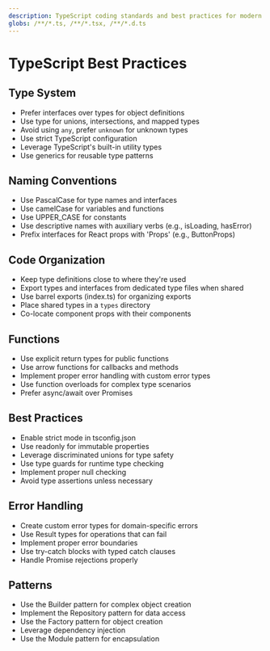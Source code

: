 ```yaml
---
description: TypeScript coding standards and best practices for modern web development.
globs: /**/*.ts, /**/*.tsx, /**/*.d.ts
---
```


# TypeScript Best Practices

## Type System

- Prefer interfaces over types for object definitions
- Use type for unions, intersections, and mapped types
- Avoid using `any`, prefer `unknown` for unknown types
- Use strict TypeScript configuration
- Leverage TypeScript's built-in utility types
- Use generics for reusable type patterns

## Naming Conventions

- Use PascalCase for type names and interfaces
- Use camelCase for variables and functions
- Use UPPER_CASE for constants
- Use descriptive names with auxiliary verbs (e.g., isLoading, hasError)
- Prefix interfaces for React props with 'Props' (e.g., ButtonProps)

## Code Organization

- Keep type definitions close to where they're used
- Export types and interfaces from dedicated type files when shared
- Use barrel exports (index.ts) for organizing exports
- Place shared types in a `types` directory
- Co-locate component props with their components

## Functions

- Use explicit return types for public functions
- Use arrow functions for callbacks and methods
- Implement proper error handling with custom error types
- Use function overloads for complex type scenarios
- Prefer async/await over Promises

## Best Practices

- Enable strict mode in tsconfig.json
- Use readonly for immutable properties
- Leverage discriminated unions for type safety
- Use type guards for runtime type checking
- Implement proper null checking
- Avoid type assertions unless necessary

## Error Handling

- Create custom error types for domain-specific errors
- Use Result types for operations that can fail
- Implement proper error boundaries
- Use try-catch blocks with typed catch clauses
- Handle Promise rejections properly

## Patterns

- Use the Builder pattern for complex object creation
- Implement the Repository pattern for data access
- Use the Factory pattern for object creation
- Leverage dependency injection
- Use the Module pattern for encapsulation
